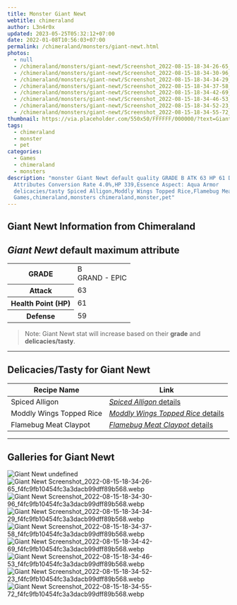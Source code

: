 ```yaml
---
title: Monster Giant Newt
webtitle: chimeraland
author: L3n4r0x
updated: 2023-05-25T05:32:12+07:00
date: 2022-01-08T10:56:03+07:00
permalink: /chimeraland/monsters/giant-newt.html
photos:
  - null
  - /chimeraland/monsters/giant-newt/Screenshot_2022-08-15-18-34-26-65_f4fc9fb10454fc3a3dacb99dff89b568.webp
  - /chimeraland/monsters/giant-newt/Screenshot_2022-08-15-18-34-30-96_f4fc9fb10454fc3a3dacb99dff89b568.webp
  - /chimeraland/monsters/giant-newt/Screenshot_2022-08-15-18-34-34-29_f4fc9fb10454fc3a3dacb99dff89b568.webp
  - /chimeraland/monsters/giant-newt/Screenshot_2022-08-15-18-34-37-58_f4fc9fb10454fc3a3dacb99dff89b568.webp
  - /chimeraland/monsters/giant-newt/Screenshot_2022-08-15-18-34-42-69_f4fc9fb10454fc3a3dacb99dff89b568.webp
  - /chimeraland/monsters/giant-newt/Screenshot_2022-08-15-18-34-46-53_f4fc9fb10454fc3a3dacb99dff89b568.webp
  - /chimeraland/monsters/giant-newt/Screenshot_2022-08-15-18-34-52-23_f4fc9fb10454fc3a3dacb99dff89b568.webp
  - /chimeraland/monsters/giant-newt/Screenshot_2022-08-15-18-34-55-72_f4fc9fb10454fc3a3dacb99dff89b568.webp
thumbnail: https://via.placeholder.com/550x50/FFFFFF/000000/?text=Giant Newt
tags:
  - chimeraland
  - monster
  - pet
categories:
  - Games
  - chimeraland
  - monsters
description: "monster Giant Newt default quality GRADE B ATK 63 HP 61 DEF 59
  Attributes Conversion Rate 4.0%,HP 339,Essence Aspect: Aqua Armor
  delicacies/tasty Spiced Alligon,Moddly Wings Topped Rice,Flamebug Meat Claypot
  Games,chimeraland,monsters chimeraland,monster,pet"
---
```


<link
  rel="stylesheet"
  href="https://rawcdn.githack.com/dimaslanjaka/Web-Manajemen/870a349/css/bootstrap-5-3-0-alpha3-wrapper.css"
/>
<section id="bootstrap-wrapper">
  <div data-bs-theme="dark">
    <h2>Giant Newt Information from Chimeraland</h2>
    <h2 id="attribute"><i>Giant Newt</i> default maximum attribute</h2>
    <div class="row">
      <div class="col mb-2">
        <div class="card">
          <div class="card-body">
            <table>
              <tr>
                <th>GRADE</th>
                <td>B <br /><span class="text-purple">GRAND - EPIC</span></td>
              </tr>
              <tr>
                <th>Attack</th>
                <td>63</td>
              </tr>
              <tr>
                <th>Health Point (HP)</th>
                <td>61</td>
              </tr>
              <tr>
                <th>Defense</th>
                <td>59</td>
              </tr>
            </table>
          </div>
        </div>
      </div>
    </div>
    <blockquote>
      Note: Giant Newt stat will increase based on their <b>grade</b> and
      <b>delicacies/tasty</b>.
    </blockquote>
    <hr />
    <h2 id="delicacies">Delicacies/Tasty for Giant Newt</h2>
    <div class="card">
      <div class="card-body">
        <div class="table-responsive">
          <table class="table table-striped">
            <thead>
              <tr>
                <th>Recipe Name</th>
                <th>Link</th>
              </tr>
            </thead>
            <tbody>
              <tr>
                <td>Spiced Alligon</td>
                <td>
                  <a
                    href="#"
                    class="text-primary"
                    title="Click here to view recipe Spiced Alligon details"
                    ><i>Spiced Alligon</i> details</a
                  >
                </td>
              </tr>
              <tr>
                <td>Moddly Wings Topped Rice</td>
                <td>
                  <a
                    href="#"
                    class="text-primary"
                    title="Click here to view recipe Moddly Wings Topped Rice details"
                    ><i>Moddly Wings Topped Rice</i> details</a
                  >
                </td>
              </tr>
              <tr>
                <td>Flamebug Meat Claypot</td>
                <td>
                  <a
                    href="https://www.webmanajemen.com/chimeraland/recipes/flamebug-meat-claypot.html"
                    class="text-primary"
                    title="Click here to view recipe Flamebug Meat Claypot details"
                    ><i>Flamebug Meat Claypot</i> details</a
                  >
                </td>
              </tr>
            </tbody>
          </table>
        </div>
      </div>
    </div>
    <hr />
    <div id="gallery">
      <h2>Galleries for Giant Newt</h2>
      <div class="row">
        <div class="col-lg-6 col-12">
          <img
            src="https://www.webmanajemen.com/undefined"
            alt="Giant Newt undefined"
          />
        </div>
        <div class="col-lg-6 col-12">
          <img
            src="https://www.webmanajemen.com/chimeraland/monsters/giant-newt/Screenshot_2022-08-15-18-34-26-65_f4fc9fb10454fc3a3dacb99dff89b568.webp"
            alt="Giant Newt Screenshot_2022-08-15-18-34-26-65_f4fc9fb10454fc3a3dacb99dff89b568.webp"
          />
        </div>
        <div class="col-lg-6 col-12">
          <img
            src="https://www.webmanajemen.com/chimeraland/monsters/giant-newt/Screenshot_2022-08-15-18-34-30-96_f4fc9fb10454fc3a3dacb99dff89b568.webp"
            alt="Giant Newt Screenshot_2022-08-15-18-34-30-96_f4fc9fb10454fc3a3dacb99dff89b568.webp"
          />
        </div>
        <div class="col-lg-6 col-12">
          <img
            src="https://www.webmanajemen.com/chimeraland/monsters/giant-newt/Screenshot_2022-08-15-18-34-34-29_f4fc9fb10454fc3a3dacb99dff89b568.webp"
            alt="Giant Newt Screenshot_2022-08-15-18-34-34-29_f4fc9fb10454fc3a3dacb99dff89b568.webp"
          />
        </div>
        <div class="col-lg-6 col-12">
          <img
            src="https://www.webmanajemen.com/chimeraland/monsters/giant-newt/Screenshot_2022-08-15-18-34-37-58_f4fc9fb10454fc3a3dacb99dff89b568.webp"
            alt="Giant Newt Screenshot_2022-08-15-18-34-37-58_f4fc9fb10454fc3a3dacb99dff89b568.webp"
          />
        </div>
        <div class="col-lg-6 col-12">
          <img
            src="https://www.webmanajemen.com/chimeraland/monsters/giant-newt/Screenshot_2022-08-15-18-34-42-69_f4fc9fb10454fc3a3dacb99dff89b568.webp"
            alt="Giant Newt Screenshot_2022-08-15-18-34-42-69_f4fc9fb10454fc3a3dacb99dff89b568.webp"
          />
        </div>
        <div class="col-lg-6 col-12">
          <img
            src="https://www.webmanajemen.com/chimeraland/monsters/giant-newt/Screenshot_2022-08-15-18-34-46-53_f4fc9fb10454fc3a3dacb99dff89b568.webp"
            alt="Giant Newt Screenshot_2022-08-15-18-34-46-53_f4fc9fb10454fc3a3dacb99dff89b568.webp"
          />
        </div>
        <div class="col-lg-6 col-12">
          <img
            src="https://www.webmanajemen.com/chimeraland/monsters/giant-newt/Screenshot_2022-08-15-18-34-52-23_f4fc9fb10454fc3a3dacb99dff89b568.webp"
            alt="Giant Newt Screenshot_2022-08-15-18-34-52-23_f4fc9fb10454fc3a3dacb99dff89b568.webp"
          />
        </div>
        <div class="col-lg-6 col-12">
          <img
            src="https://www.webmanajemen.com/chimeraland/monsters/giant-newt/Screenshot_2022-08-15-18-34-55-72_f4fc9fb10454fc3a3dacb99dff89b568.webp"
            alt="Giant Newt Screenshot_2022-08-15-18-34-55-72_f4fc9fb10454fc3a3dacb99dff89b568.webp"
          />
        </div>
      </div>
    </div>
  </div>
</section>